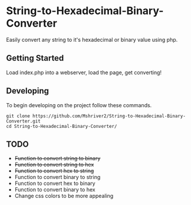 # String-to-Hexadecimal-Binary-Converter
Easily convert any string to it's hexadecimal or binary value using php.

## Getting Started
Load index.php into a webserver, load the page, get converting!

## Developing

To begin developing on the project follow these commands.

```shell
git clone https://github.com/Mshriver2/String-to-Hexadecimal-Binary-Converter.git
cd String-to-Hexadecimal-Binary-Converter/
```
## TODO
* ~~Function to convert string to binary~~
* ~~Function to convert string to hex~~
* ~~Function to convert hex to string~~
* Function to convert binary to string
* Function to convert hex to binary
* Function to convert binary to hex
* Change css colors to be more appealing
